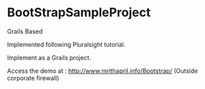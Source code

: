 BootStrapSampleProject
======================

Grails Based

Implemented following Pluralsight tutorial.

Implement as a Grails project.

Access the demo at :  http://www.mrithapril.info/Bootstrap/ (Outside corporate firewall)
